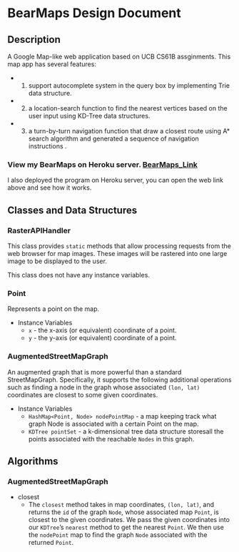 # BearMaps Design Document

## Description
A Google Map-like web application based on UCB CS61B assginments.
This map app has several features:
  - 1. support autocomplete system in the query box by implementing Trie data structure. 
  - 2. a location-search function to find the nearest vertices based on the user input using KD-Tree data structures.
  - 3. a turn-by-turn navigation function that draw a closest route using A* search algorithm and generated a sequence of navigation instructions .


### View my BearMaps on Heroku server. [BearMaps_Link](http://bearmaps-fa20-cq210829.herokuapp.com/)
 I also deployed the program on Heroku server, you can open the web link above and see how it works.


## Classes and Data Structures
### RasterAPIHandler
This class provides `static` methods that allow processing requests from the web browser for map images. These images will be rastered into one large image to be displayed to the user.

This class does not have any instance variables.

### Point
Represents a point on the map.

* Instance Variables
  -  `x` - the x-axis (or equivalent) coordinate of a point.
  -  `y` - the y-axis (or equivalent) coordinate of a point.
  
### AugmentedStreetMapGraph
An augmented graph that is more powerful than a standard StreetMapGraph. Specifically, it supports the following additional operations such as finding a node in the graph whose associated `(lon, lat)` coordinates are closest to some given coordinates.

* Instance Variables
  - `HashMap<Point, Node> nodePointMap` - a map keeping track what graph Node is associated with a certain Point on the map.
  - `KDTree pointSet` - a k-dimensional tree data structure storesall the points associated with the reachable `Nodes` in this graph.

## Algorithms
### AugmentedStreetMapGraph
* closest
  - The `closest` method takes in map coordinates, `(lon, lat)`, and returns the `id` of the graph `Node`, whose associated map `Point`, is closest to the given coordinates. We pass the given coordinates into our `KDTree`’s `nearest` method to get the nearest `Point`. We then use the `nodePoint` map to find the graph `Node` associated with the returned `Point`.
